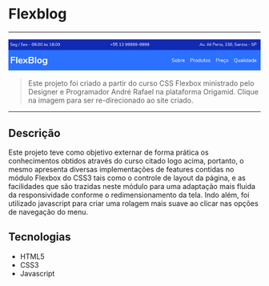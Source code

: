 # Flexblog
---
[![Foto do projeto](./img/flexblog.png)](https://diglopes.github.io/flexblog/)
>Este projeto foi criado a partir do curso CSS Flexbox ministrado pelo Designer e Programador André Rafael na plataforma Origamid. Clique na imagem para ser re-direcionado ao site criado. 
---

## Descrição

Este projeto teve como objetivo externar de forma prática os conhecimentos obtidos através do curso citado logo acima, portanto, o mesmo apresenta diversas implementações de features contidas no módulo Flexbox do CSS3 tais como o controle de layout da página, e as facilidades que são trazidas neste módulo para uma adaptação mais fluida da responsividade conforme o redimensionamento da tela. Indo além, foi utilizado javascript para criar uma rolagem mais suave ao clicar nas opções de navegação do menu.

## Tecnologias 

- HTML5
- CSS3
- Javascript
